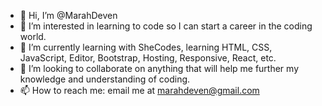 - 👋 Hi, I’m @MarahDeven
- 👀 I’m interested in learning to code so I can start a career in the coding world.
- 🌱 I’m currently learning with SheCodes, learning HTML, CSS, JavaScript, Editor, Bootstrap, Hosting, Responsive, React, etc.
- 💞️ I’m looking to collaborate on anything that will help me further my knowledge and understanding of coding.
- 📫 How to reach me: email me at marahdeven@gmail.com

<!---
MarahDeven/MarahDeven is a ✨ special ✨ repository because its `README.md` (this file) appears on your GitHub profile.
You can click the Preview link to take a look at your changes.
--->
